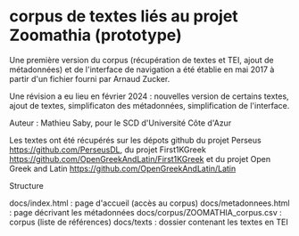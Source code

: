 # corpus de textes liés au projet Zoomathia (prototype)

Une première version du corpus (récupération de textes et TEI, ajout de métadonnées) et de l'interface de navigation a été établie en mai 2017 à partir d'un fichier fourni par Arnaud Zucker.

Une révision a eu lieu en février 2024 : nouvelles version de certains textes, ajout de textes, simplificaton des métadonnées, simplification de l'interface.

Auteur : Mathieu Saby, pour le SCD d'Université Côte d'Azur

Les textes ont été récupérés sur les dépots github du projet Perseus https://github.com/PerseusDL, du projet First1KGreek https://github.com/OpenGreekAndLatin/First1KGreek et du projet Open Greek and Latin https://github.com/OpenGreekAndLatin/Latin

Structure

docs/index.html : page d'accueil (accès au corpus)
docs/metadonnees.html : page décrivant les métadonnées
docs/corpus/ZOOMATHIA_corpus.csv : corpus (liste de références)
docs/texts : dossier contenant les textes en TEI
